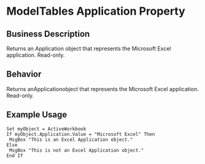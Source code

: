 # ModelTables Application Property

## Business Description
Returns an Application object that represents the Microsoft Excel application. Read-only.

## Behavior
Returns anApplicationobject that represents the Microsoft Excel application. Read-only.

## Example Usage
```vba
Set myObject = ActiveWorkbook 
If myObject.Application.Value = "Microsoft Excel" Then 
 MsgBox "This is an Excel Application object." 
Else 
 MsgBox "This is not an Excel Application object." 
End If
```